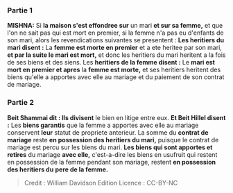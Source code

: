 
### Partie 1
<strong>MISHNA:</strong> Si <b>la maison s'est effondree sur</b> un mari <b>et sur sa femme,</b> et que l'on ne sait pas qui est mort en premier, si la femme n'a pas eu d'enfants de son mari, alors les revendications suivantes se presentent : <b>Les heritiers du mari disent :</b> La <b>femme est morte en premier</b> et a ete heritee par son mari, <b>et par la suite le mari est mort,</b> et donc les heritiers du mari heritent a la fois de ses biens et des siens. Les <b>heritiers de la femme disent :</b> Le <b>mari est mort en premier et apres</b> la <b>femme est morte,</b> et ses heritiers heritent des biens qu'elle a apportes avec elle au mariage et du paiement de son contrat de mariage.

### Partie 2
<b>Beit Shammai dit : Ils divisent</b> le bien en litige entre eux. <b>Et Beit Hillel disent :</b> Les <b>biens garantis</b> que la femme a apportes avec elle au mariage conservent <b>leur</b> statut de propriete anterieur.</b> La somme du <b>contrat de mariage</b> reste <b>en possession des heritiers du mari,</b> puisque le contrat de mariage est percu sur les biens du mari. <b>Les biens qui sont apportes et retires</b> du mariage <b>avec elle,</b> c'est-a-dire les biens en usufruit qui restent en possession de la femme pendant son mariage, restent <b>en possession des heritiers du</b> <b>pere de la femme.</b>

>Credit : William Davidson Edition
>Licence : CC-BY-NC